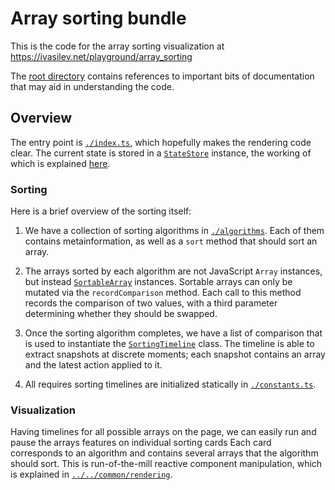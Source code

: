 # Array sorting bundle

This is the code for the array sorting visualization at https://ivasilev.net/playground/array_sorting

The [root directory](../../../) contains references to important bits of documentation that may aid in understanding the code.

## Overview

The entry point is [`./index.ts`](./index.ts), which hopefully makes the rendering code clear. The current state is stored in a [`StateStore`](../../common/support/state_store.ts) instance, the working of which is explained [here](../../common/observable#state-store).

### Sorting

Here is a brief overview of the sorting itself:

1. We have a collection of sorting algorithms in [`./algorithms`](./algorithms). Each of them contains metainformation, as well as a `sort` method that should sort an array.

2. The arrays sorted by each algorithm are not JavaScript `Array` instances, but instead [`SortableArray`](./support/sortable_array.ts) instances. Sortable arrays can only be mutated via the `recordComparison` method. Each call to this method records the comparison of two values, with a third parameter determining whether they should be swapped.

3. Once the sorting algorithm completes, we have a list of comparison that is used to instantiate the [`SortingTimeline`](./support/timeline.ts) class. The timeline is able to extract snapshots at discrete moments; each snapshot contains an array and the latest action applied to it.

4. All requires sorting timelines are initialized statically in [`./constants.ts`](./constants.ts).

### Visualization

Having timelines for all possible arrays on the page, we can easily run and pause the arrays features on individual sorting cards Each card corresponds to an algorithm and contains several arrays that the algorithm should sort. This is run-of-the-mill reactive component manipulation, which is explained in [`../../common/rendering`](../../common/rendering).
